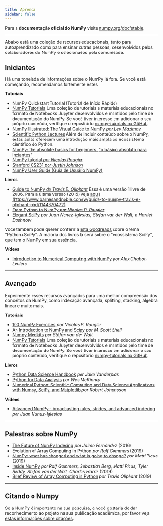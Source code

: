 ```yaml
---
title: Aprenda
sidebar: false
---
```


Para a **documentação oficial do NumPy** visite [numpy.org/doc/stable](https://numpy.org/doc/stable).

***

Abaixo está uma coleção de recursos educacionais, tanto para autoaprendizado como para ensinar outras pessoas, desenvolvidos pelos colaboradores do NumPy e selecionados pela comunidade.

## Iniciantes

Há uma tonelada de informações sobre o NumPy lá fora. Se você está começando, recomendamos fortemente estes:

<i class="fas fa-chalkboard"></i> **Tutoriais**

- [NumPy Quickstart Tutorial (Tutorial de Início Rápido)](https://numpy.org/devdocs/user/quickstart.html)
- [NumPy Tutorials](https://numpy.org/numpy-tutorials) Uma coleção de tutoriais e materiais educacionais no formato de Notebooks Jupyter desenvolvidos e mantidos pelo time de documentação do NumPy. Se você tiver interesse em adicionar o seu próprio conteúdo, verifique o repositório [numpy-tutorials no GitHub](https://github.com/numpy/numpy-tutorials).
- [NumPy Illustrated: The Visual Guide to NumPy _por Lev Maximov_](https://betterprogramming.pub/3b1d4976de1d?sk=57b908a77aa44075a49293fa1631dd9b)
- [Scientific Python Lectures](https://lectures.scientific-python.org/) Além de incluir conteúdo sobre o NumPy, estas aulas oferecem uma introdução mais ampla ao ecossistema científico do Python.
- [NumPy: the absolute basics for beginners ("o básico absoluto para inciantes")](https://numpy.org/devdocs/user/absolute_beginners.html)
- [NumPy tutorial _por Nicolas Rougier_](https://github.com/rougier/numpy-tutorial)
- [Stanford CS231 _por Justin Johnson_](http://cs231n.github.io/python-numpy-tutorial/)
- [NumPy User Guide (Guia de Usuário NumPy)](https://numpy.org/devdocs)

<i class="fas fa-book"></i> **Livros**

- [Guide to NumPy _de Travis E. Oliphant_](http://web.mit.edu/dvp/Public/numpybook.pdf) Essa é uma versão 1 livre de 2006. Para a última versão (2015) veja <a href="[">aqui](https://www.barnesandnoble.com/w/guide-to-numpy-travis-e-oliphant-phd/1144670472).
- [From Python to NumPy _por Nicolas P. Rougier_](https://www.labri.fr/perso/nrougier/from-python-to-numpy/)
- [Elegant SciPy](https://www.amazon.com/Elegant-SciPy-Art-Scientific-Python/dp/1491922877) _por Juan Nunez-Iglesias, Stefan van der Walt, e Harriet Dashnow_

Você também pode querer conferir a [lista Goodreads](https://www.goodreads.com/shelf/show/python-scipy) sobre o tema "Python+SciPy". A maioria dos livros lá será sobre o "ecossistema SciPy", que tem o NumPy em sua essência.

<i class="far fa-file-video"></i> **Vídeos**

- [Introduction to Numerical Computing with NumPy](http://youtu.be/ZB7BZMhfPgk) _por Alex Chabot-Leclerc_

***

## Avançado

Experimente esses recursos avançados para uma melhor compreensão dos conceitos da NumPy, como indexação avançada, splitting, stacking, álgebra linear e muito mais.

<i class="fas fa-chalkboard"></i> **Tutoriais**

- [100 NumPy Exercises](http://www.labri.fr/perso/nrougier/teaching/numpy.100/index.html) _por Nicolas P. Rougier_
- [An Introduction to NumPy and Scipy](https://engineering.ucsb.edu/~shell/che210d/numpy.pdf) _por M. Scott Shell_
- [Numpy Medkits](http://mentat.za.net/numpy/numpy_advanced_slides/) _por Stéfan van der Walt_
- [NumPy Tutorials](https://numpy.org/numpy-tutorials) Uma coleção de tutoriais e materiais educacionais no formato de Notebooks Jupyter desenvolvidos e mantidos pelo time de documentação do NumPy. Se você tiver interesse em adicionar o seu próprio conteúdo, verifique o repositório [numpy-tutorials no GitHub](https://github.com/numpy/numpy-tutorials).

<i class="fas fa-book"></i> **Livros**

- [Python Data Science Handbook](https://www.amazon.com/Python-Data-Science-Handbook-Essential/dp/1098121228) _por Jake Vanderplas_
- [Python for Data Analysis](https://www.amazon.com/Python-Data-Analysis-Wrangling-IPython/dp/1491957662) _por Wes McKinney_
- [Numerical Python: Scientific Computing and Data Science Applications with Numpy, SciPy, and Matplotlib](https://www.amazon.com/Numerical-Python-Scientific-Applications-Matplotlib/dp/1484242459) _por Robert Johansson_

<i class="far fa-file-video"></i> **Vídeos**

- [Advanced NumPy - broadcasting rules, strides, and advanced indexing](https://www.youtube.com/watch?v=cYugp9IN1-Q) _por Juan Nunuz-Iglesias_

***

## Palestras sobre NumPy

- [The Future of NumPy Indexing](https://www.youtube.com/watch?v=o0EacbIbf58) _por Jaime Fernández_ (2016)
- Evolution of Array Computing in Python _por Ralf Gommers_ (2019)
- [NumPy: what has changed and what is going to change?](https://www.youtube.com/watch?v=YFLVQFjRmPY) _por Matti Picus_ (2019)
- [Inside NumPy](https://www.youtube.com/watch?v=dBTJD_FDVjU) _por Ralf Gommers, Sebastian Berg, Matti Picus, Tyler Reddy, Stefan van der Walt, Charles Harris_ (2019)
- [Brief Review of Array Computing in Python](https://www.youtube.com/watch?v=f176j2g2eNc) _por Travis Oliphant_ (2019)

***

## Citando o Numpy

Se a NumPy é importante na sua pesquisa, e você gostaria de dar reconhecimento ao projeto na sua publicação acadêmica, por favor veja [estas informações sobre citações](/pt/citing-numpy).
